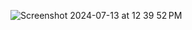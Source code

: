![Screenshot 2024-07-13 at 12 39 52 PM](https://github.com/user-attachments/assets/9e4779a6-8a9a-4dfc-a158-db97f5f39d83)
 
